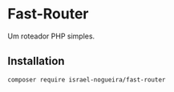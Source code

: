 # Fast-Router
Um roteador PHP simples.

## Installation

```
composer require israel-nogueira/fast-router
```
